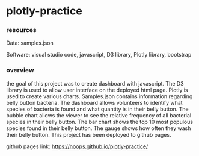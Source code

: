 # plotly-practice

### resources

Data: samples.json

Software: visual studio code, javascript, D3 library, Plotly library, bootstrap 


### overview
the goal of this project was to create dashboard with javascript. The D3 library is used to allow user interface on the deployed html page. Plotly is used to create various charts. Samples.json contains information regarding belly button bacteria. The dashboard allows volunteers to identify what species of bacteria is found and what quantity is in their belly button. The bubble chart allows the viewer to see the relative frequency of all bacterial species in their belly button. The bar chart shows the top 10 most populous species found in their belly button. The gauge shows how often they wash their belly button. This project has been deployed to github pages.

github pages link: https://noops.github.io/plotly-practice/
